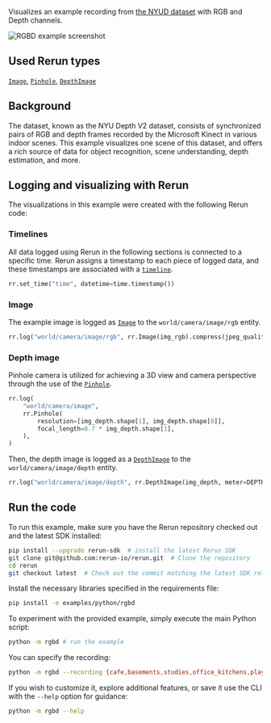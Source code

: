 <!--[metadata]
title = "RGBD"
tags = ["2D", "3D", "Depth", "NYUD", "Pinhole camera"]
thumbnail = "https://static.rerun.io/rgbd/2fde3a620adc8bd9a5680260f0792d16ac5498bd/480w.png"
thumbnail_dimensions = [480, 480]
channel = "release"
build_args = ["--frames=300"]
-->

Visualizes an example recording from [the NYUD dataset](https://cs.nyu.edu/~fergus/datasets/nyu_depth_v2.html) with RGB and Depth channels.

<picture data-inline-viewer="examples/rgbd">
  <source media="(max-width: 480px)" srcset="https://static.rerun.io/rgbd/4109d29ed52fa0a8f980fcdd0e9673360c76879f/480w.png">
  <source media="(max-width: 768px)" srcset="https://static.rerun.io/rgbd/4109d29ed52fa0a8f980fcdd0e9673360c76879f/768w.png">
  <source media="(max-width: 1024px)" srcset="https://static.rerun.io/rgbd/4109d29ed52fa0a8f980fcdd0e9673360c76879f/1024w.png">
  <source media="(max-width: 1200px)" srcset="https://static.rerun.io/rgbd/4109d29ed52fa0a8f980fcdd0e9673360c76879f/1200w.png">
  <img src="https://static.rerun.io/rgbd/4109d29ed52fa0a8f980fcdd0e9673360c76879f/full.png" alt="RGBD example screenshot">
</picture>

## Used Rerun types

[`Image`](https://www.rerun.io/docs/reference/types/archetypes/image), [`Pinhole`](https://www.rerun.io/docs/reference/types/archetypes/pinhole), [`DepthImage`](https://www.rerun.io/docs/reference/types/archetypes/depth_image)

## Background

The dataset, known as the NYU Depth V2 dataset, consists of synchronized pairs of RGB and depth frames recorded by the Microsoft Kinect in various indoor scenes.
This example visualizes one scene of this dataset, and offers a rich source of data for object recognition, scene understanding, depth estimation, and more.

## Logging and visualizing with Rerun

The visualizations in this example were created with the following Rerun code:

### Timelines

All data logged using Rerun in the following sections is connected to a specific time.
Rerun assigns a timestamp to each piece of logged data, and these timestamps are associated with a [`timeline`](https://www.rerun.io/docs/concepts/timelines).

```python
rr.set_time("time", datetime=time.timestamp())
```

### Image

The example image is logged as [`Image`](https://www.rerun.io/docs/reference/types/archetypes/image) to the `world/camera/image/rgb` entity.

```python
rr.log("world/camera/image/rgb", rr.Image(img_rgb).compress(jpeg_quality=95))
```

### Depth image

Pinhole camera is utilized for achieving a 3D view and camera perspective through the use of the [`Pinhole`](https://www.rerun.io/docs/reference/types/archetypes/pinhole).

```python
rr.log(
    "world/camera/image",
    rr.Pinhole(
        resolution=[img_depth.shape[1], img_depth.shape[0]],
        focal_length=0.7 * img_depth.shape[1],
    ),
)
```

Then, the depth image is logged as a [`DepthImage`](https://www.rerun.io/docs/reference/types/archetypes/depth_image) to the `world/camera/image/depth` entity.

```python
rr.log("world/camera/image/depth", rr.DepthImage(img_depth, meter=DEPTH_IMAGE_SCALING))
```

## Run the code

To run this example, make sure you have the Rerun repository checked out and the latest SDK installed:

```bash
pip install --upgrade rerun-sdk  # install the latest Rerun SDK
git clone git@github.com:rerun-io/rerun.git  # Clone the repository
cd rerun
git checkout latest  # Check out the commit matching the latest SDK release
```

Install the necessary libraries specified in the requirements file:

```bash
pip install -e examples/python/rgbd
```

To experiment with the provided example, simply execute the main Python script:

```bash
python -m rgbd # run the example
```

You can specify the recording:

```bash
python -m rgbd --recording {cafe,basements,studies,office_kitchens,playroooms}
```

If you wish to customize it, explore additional features, or save it use the CLI with the `--help` option for guidance:

```bash
python -m rgbd --help
```

